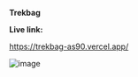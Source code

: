 **Trekbag**


**Live link:**

https://trekbag-as90.vercel.app/



![image](https://github.com/adrians90/trekbag/assets/128593202/29da366a-1cb3-41e1-b15b-87d7ce1b819a)

